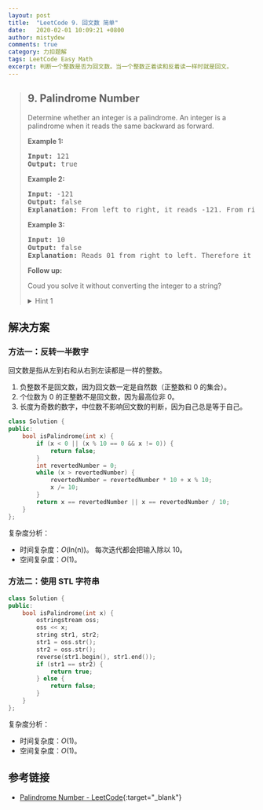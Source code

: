 ```yaml
---
layout: post
title:  "LeetCode 9. 回文数 简单"
date:   2020-02-01 10:09:21 +0800
author: mistydew
comments: true
category: 力扣题解
tags: LeetCode Easy Math
excerpt: 判断一个整数是否为回文数。当一个整数正着读和反着读一样时就是回文。
---
```

> ## 9. Palindrome Number
> 
> Determine whether an integer is a palindrome. An integer is a palindrome when
> it reads the same backward as forward.
> 
> **Example 1:**
> 
> <pre>
> <strong>Input:</strong> 121
> <strong>Output:</strong> true
> </pre>
> 
> **Example 2:**
> 
> <pre>
> <strong>Input:</strong> -121
> <strong>Output:</strong> false
> <strong>Explanation:</strong> From left to right, it reads -121. From right to left, it becomes 121-. Therefore it is not a palindrome.
> </pre>
> 
> **Example 3:**
> 
> <pre>
> <strong>Input:</strong> 10
> <strong>Output:</strong> false
> <strong>Explanation:</strong> Reads 01 from right to left. Therefore it is not a palindrome.
> </pre>
> 
> **Follow up:**
> 
> Coud you solve it without converting the integer to a string?
> 
> <details>
> <summary>Hint 1</summary>
> Beware of overflow when you reverse the integer.
> </details>

## 解决方案

### 方法一：反转一半数字

回文数是指从左到右和从右到左读都是一样的整数。

1. 负整数不是回文数，因为回文数一定是自然数（正整数和 0 的集合）。
2. 个位数为 0 的正整数不是回文数，因为最高位非 0。
3. 长度为奇数的数字，中位数不影响回文数的判断，因为自己总是等于自己。

```cpp
class Solution {
public:
    bool isPalindrome(int x) {
        if (x < 0 || (x % 10 == 0 && x != 0)) {
            return false;
        }
        int revertedNumber = 0;
        while (x > revertedNumber) {
            revertedNumber = revertedNumber * 10 + x % 10;
            x /= 10;
        }
        return x == revertedNumber || x == revertedNumber / 10;
    }
};
```

复杂度分析：
* 时间复杂度：*O*(ln(n))。
  每次迭代都会把输入除以 10。
* 空间复杂度：*O*(1)。

### 方法二：使用 STL 字符串

```cpp
class Solution {
public:
    bool isPalindrome(int x) {
        ostringstream oss;
        oss << x;
        string str1, str2;
        str1 = oss.str();
        str2 = oss.str();
        reverse(str1.begin(), str1.end());
        if (str1 == str2) {
            return true;
        } else {
            return false;
        }
    }
};
```

复杂度分析：
* 时间复杂度：*O*(1)。
* 空间复杂度：*O*(1)。

## 参考链接

* [Palindrome Number - LeetCode](https://leetcode.com/problems/palindrome-number/){:target="_blank"}
